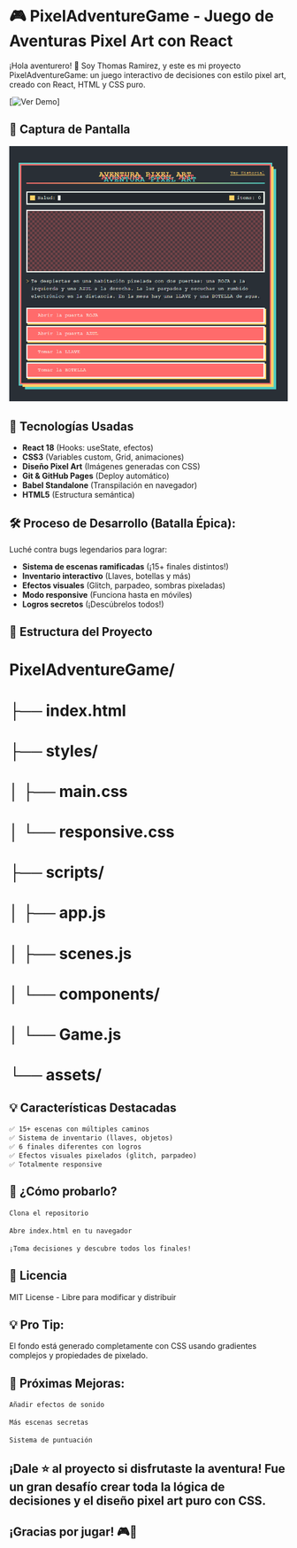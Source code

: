 # 🎮 PixelAdventureGame - Juego de Aventuras Pixel Art con React

¡Hola aventurero! 👋 Soy Thomas Ramirez, y este es mi proyecto PixelAdventureGame: un juego interactivo de decisiones con estilo pixel art, creado con React, HTML y CSS puro.

[![Ver Demo](https://ramirezthomasalan.github.io/PixelAdventureGame/)]

## 📸 Captura de Pantalla
![Preview](preview.png)

## 🔧 Tecnologías Usadas
- **React 18** (Hooks: useState, efectos)
- **CSS3** (Variables custom, Grid, animaciones)
- **Diseño Pixel Art** (Imágenes generadas con CSS)
- **Git & GitHub Pages** (Deploy automático)
- **Babel Standalone** (Transpilación en navegador)
- **HTML5** (Estructura semántica)

## 🛠️ Proceso de Desarrollo (Batalla Épica):
Luché contra bugs legendarios para lograr:
- **Sistema de escenas ramificadas** (¡15+ finales distintos!)
- **Inventario interactivo** (Llaves, botellas y más)
- **Efectos visuales** (Glitch, parpadeo, sombras pixeladas)
- **Modo responsive** (Funciona hasta en móviles)
- **Logros secretos** (¡Descúbrelos todos!)

## 📂 Estructura del Proyecto

# PixelAdventureGame/
# ├── index.html
# ├── styles/
# │   ├── main.css
# │   └── responsive.css
# ├── scripts/
# │   ├── app.js
# │   ├── scenes.js
# │   └── components/
# │       └── Game.js
# └── assets/

## 💡 Características Destacadas

    ✅ 15+ escenas con múltiples caminos
    ✅ Sistema de inventario (llaves, objetos)
    ✅ 6 finales diferentes con logros
    ✅ Efectos visuales pixelados (glitch, parpadeo)
    ✅ Totalmente responsive

## 🚀 ¿Cómo probarlo?

    Clona el repositorio

    Abre index.html en tu navegador

    ¡Toma decisiones y descubre todos los finales!

## 📝 Licencia

MIT License - Libre para modificar y distribuir

## 💡 Pro Tip: 
El fondo está generado completamente con CSS usando gradientes complejos y propiedades de pixelado.

## 🚧 Próximas Mejoras:

    Añadir efectos de sonido

    Más escenas secretas

    Sistema de puntuación

## ¡Dale ⭐ al proyecto si disfrutaste la aventura! Fue un gran desafío crear toda la lógica de decisiones y el diseño pixel art puro con CSS.
## ¡Gracias por jugar! 🎮💙